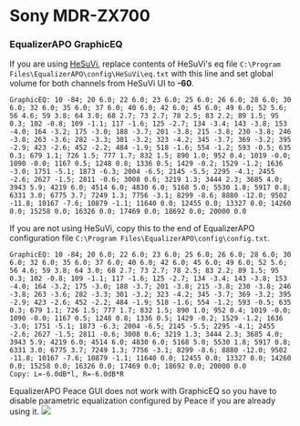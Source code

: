# Sony MDR-ZX700
### EqualizerAPO GraphicEQ
If you are using [HeSuVi](https://sourceforge.net/projects/hesuvi/), replace contents of HeSuVi's eq file `C:\Program Files\EqualizerAPO\config\HeSuVi\eq.txt` with this line and set global volume for both channels from HeSuVi UI to **-60**.
```
GraphicEQ: 10 -84; 20 6.0; 22 6.0; 23 6.0; 25 6.0; 26 6.0; 28 6.0; 30 6.0; 32 6.0; 35 6.0; 37 6.0; 40 6.0; 42 6.0; 45 6.0; 49 6.0; 52 5.6; 56 4.6; 59 3.8; 64 3.0; 68 2.7; 73 2.7; 78 2.5; 83 2.2; 89 1.5; 95 0.3; 102 -0.8; 109 -1.1; 117 -1.6; 125 -2.7; 134 -3.4; 143 -3.8; 153 -4.0; 164 -3.2; 175 -3.0; 188 -3.7; 201 -3.8; 215 -3.8; 230 -3.8; 246 -3.8; 263 -3.6; 282 -3.3; 301 -3.2; 323 -4.2; 345 -3.7; 369 -3.2; 395 -2.9; 423 -2.6; 452 -2.2; 484 -1.9; 518 -1.6; 554 -1.2; 593 -0.5; 635 0.3; 679 1.1; 726 1.5; 777 1.7; 832 1.5; 890 1.0; 952 0.4; 1019 -0.0; 1090 -0.0; 1167 0.5; 1248 0.8; 1336 0.5; 1429 -0.2; 1529 -1.2; 1636 -3.0; 1751 -5.1; 1873 -6.3; 2004 -6.5; 2145 -5.5; 2295 -4.1; 2455 -2.6; 2627 -1.5; 2811 -0.6; 3008 0.6; 3219 1.3; 3444 2.3; 3685 4.0; 3943 5.9; 4219 6.0; 4514 6.0; 4830 6.0; 5168 5.0; 5530 1.8; 5917 0.8; 6331 3.0; 6775 3.7; 7249 1.3; 7756 -3.1; 8299 -8.6; 8880 -12.0; 9502 -11.8; 10167 -7.6; 10879 -1.1; 11640 0.0; 12455 0.0; 13327 0.0; 14260 0.0; 15258 0.0; 16326 0.0; 17469 0.0; 18692 0.0; 20000 0.0
```
If you are not using HeSuVi, copy this to the end of EqualizerAPO configuration file `C:\Program Files\EqualizerAPO\config\config.txt`.
```
GraphicEQ: 10 -84; 20 6.0; 22 6.0; 23 6.0; 25 6.0; 26 6.0; 28 6.0; 30 6.0; 32 6.0; 35 6.0; 37 6.0; 40 6.0; 42 6.0; 45 6.0; 49 6.0; 52 5.6; 56 4.6; 59 3.8; 64 3.0; 68 2.7; 73 2.7; 78 2.5; 83 2.2; 89 1.5; 95 0.3; 102 -0.8; 109 -1.1; 117 -1.6; 125 -2.7; 134 -3.4; 143 -3.8; 153 -4.0; 164 -3.2; 175 -3.0; 188 -3.7; 201 -3.8; 215 -3.8; 230 -3.8; 246 -3.8; 263 -3.6; 282 -3.3; 301 -3.2; 323 -4.2; 345 -3.7; 369 -3.2; 395 -2.9; 423 -2.6; 452 -2.2; 484 -1.9; 518 -1.6; 554 -1.2; 593 -0.5; 635 0.3; 679 1.1; 726 1.5; 777 1.7; 832 1.5; 890 1.0; 952 0.4; 1019 -0.0; 1090 -0.0; 1167 0.5; 1248 0.8; 1336 0.5; 1429 -0.2; 1529 -1.2; 1636 -3.0; 1751 -5.1; 1873 -6.3; 2004 -6.5; 2145 -5.5; 2295 -4.1; 2455 -2.6; 2627 -1.5; 2811 -0.6; 3008 0.6; 3219 1.3; 3444 2.3; 3685 4.0; 3943 5.9; 4219 6.0; 4514 6.0; 4830 6.0; 5168 5.0; 5530 1.8; 5917 0.8; 6331 3.0; 6775 3.7; 7249 1.3; 7756 -3.1; 8299 -8.6; 8880 -12.0; 9502 -11.8; 10167 -7.6; 10879 -1.1; 11640 0.0; 12455 0.0; 13327 0.0; 14260 0.0; 15258 0.0; 16326 0.0; 17469 0.0; 18692 0.0; 20000 0.0
Copy: L=-6.0dB*l, R=-6.0dB*R
```
EqualizerAPO Peace GUI does not work with GraphicEQ so you have to disable parametric equalization configured by Peace if you are already using it.
![](https://raw.githubusercontent.com/jaakkopasanen/AutoEq/master/results/Sonoma%20Model%20One/innerfidelity/onear/Sony%20MDR-ZX700/Sony%20MDR-ZX700.png)
